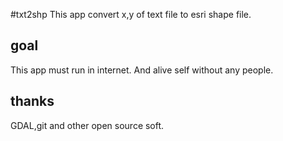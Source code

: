 #txt2shp
This app convert x,y of text file to esri shape file. 

## goal
This app must run in internet. And alive self without any people.

## thanks 
GDAL,git and other open source soft.
